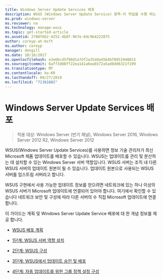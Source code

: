 ```yaml
---
title: Windows Server Update Services 배포
description: WSUS (Windows Server Update Service) 항목-이 작업을 수행 하는 4 단계에 대 한 링크가 포함 된 배포 프로세스 개요
ms.prod: windows-server
ms.reviewer: na
ms.technology: manage-wsus
ms.topic: get-started-article
ms.assetid: 2708f6b2-4252-4b8f-9b7e-84c9b4222075
author: coreyp-at-msft
ms.author: coreyp
manager: dongill
ms.date: 10/16/2017
ms.openlocfilehash: e3e6bcd5f90d1a7df2a35dda45b4bf8951940815
ms.sourcegitcommit: 6aff3d88ff22ea141a6ea6572a5ad8dd6321f199
ms.translationtype: MT
ms.contentlocale: ko-KR
ms.lasthandoff: 09/27/2019
ms.locfileid: "71361682"
---
```

# <a name="deploy-windows-server-update-services"></a>Windows Server Update Services 배포

>적용 대상: Windows Server (반기 채널), Windows Server 2016, Windows Server 2012 R2, Windows Server 2012

WSUS(Windows Server Update Services)를 사용하면 정보 기술 관리자가 최신 Microsoft 제품 업데이트를 배포할 수 있습니다. WSUS는 업데이트를 관리 및 분산하는 데 설치할 수 있는 Windows Server 서버 역할입니다. WSUS 서버는 조직 내 다른 WSUS 서버의 업데이트 원본이 될 수 있습니다. 업데이트 원본으로 사용되는 WSUS 서버를 업스트림 서버라고 합니다.  

WSUS 구현에서 사용 가능한 업데이트 정보를 얻으려면 네트워크에 있는 하나 이상의 WSUS 서버가 Microsoft 업데이트에 연결되어 있어야 합니다. 여기에서 확인할 수 있습니다 네트워크 보안 및 구성에 따라 다른 서버의 수 직접 Microsoft 업데이트에 연결 합니다.  

이 가이드는 계획 및 Windows Server Update Service 배포에 대 한 개념 정보를 제공 합니다.  

-   [WSUS 배포 계획](../plan/plan-your-wsus-deployment.md)  

-   [1단계: WSUS 서버 역할 설치](1-install-the-wsus-server-role.md)  

-   [2단계: WSUS 구성](2-configure-wsus.md)  

-   [3단계: WSUS에서 업데이트 승인 및 배포](3-approve-and-deploy-updates-in-wsus.md)  

-   [4단계: 자동 업데이트를 위한 그룹 정책 설정 구성](4-configure-group-policy-settings-for-automatic-updates.md)  
